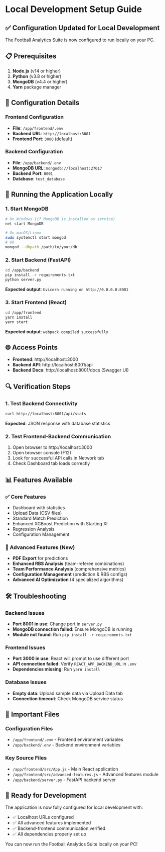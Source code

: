 # Local Development Setup Guide

## ✅ Configuration Updated for Local Development

The Football Analytics Suite is now configured to run locally on your PC.

## 📋 Prerequisites

1. **Node.js** (v14 or higher)
2. **Python** (v3.8 or higher) 
3. **MongoDB** (v4.4 or higher)
4. **Yarn** package manager

## 🔧 Configuration Details

### Frontend Configuration
- **File**: `/app/frontend/.env`
- **Backend URL**: `http://localhost:8001`
- **Frontend Port**: `3000` (default)

### Backend Configuration  
- **File**: `/app/backend/.env`
- **MongoDB URL**: `mongodb://localhost:27017`
- **Backend Port**: `8001`
- **Database**: `test_database`

## 🚀 Running the Application Locally

### 1. Start MongoDB
```bash
# On Windows (if MongoDB is installed as service)
net start MongoDB

# On macOS/Linux
sudo systemctl start mongod
# OR
mongod --dbpath /path/to/your/db
```

### 2. Start Backend (FastAPI)
```bash
cd /app/backend
pip install -r requirements.txt
python server.py
```
**Expected output**: `Uvicorn running on http://0.0.0.0:8001`

### 3. Start Frontend (React)
```bash
cd /app/frontend  
yarn install
yarn start
```
**Expected output**: `webpack compiled successfully`

## 🌐 Access Points

- **Frontend**: http://localhost:3000
- **Backend API**: http://localhost:8001/api
- **Backend Docs**: http://localhost:8001/docs (Swagger UI)

## 🔍 Verification Steps

### 1. Test Backend Connectivity
```bash
curl http://localhost:8001/api/stats
```
**Expected**: JSON response with database statistics

### 2. Test Frontend-Backend Communication
1. Open browser to http://localhost:3000
2. Open browser console (F12)
3. Look for successful API calls in Network tab
4. Check Dashboard tab loads correctly

## 📊 Features Available

### ✅ Core Features
- Dashboard with statistics
- Upload Data (CSV files)
- Standard Match Prediction  
- Enhanced XGBoost Prediction with Starting XI
- Regression Analysis
- Configuration Management

### 🚀 Advanced Features (New)
- **PDF Export** for predictions
- **Enhanced RBS Analysis** (team-referee combinations)
- **Team Performance Analysis** (comprehensive metrics)
- **Configuration Management** (prediction & RBS configs)
- **Advanced AI Optimization** (4 specialized algorithms)

## 🛠️ Troubleshooting

### Backend Issues
- **Port 8001 in use**: Change port in `server.py`
- **MongoDB connection failed**: Ensure MongoDB is running
- **Module not found**: Run `pip install -r requirements.txt`

### Frontend Issues  
- **Port 3000 in use**: React will prompt to use different port
- **API connection failed**: Verify `REACT_APP_BACKEND_URL` in `.env`
- **Dependencies missing**: Run `yarn install`

### Database Issues
- **Empty data**: Upload sample data via Upload Data tab
- **Connection timeout**: Check MongoDB service status

## 📁 Important Files

### Configuration Files
- `/app/frontend/.env` - Frontend environment variables
- `/app/backend/.env` - Backend environment variables

### Key Source Files
- `/app/frontend/src/App.js` - Main React application
- `/app/frontend/src/advanced-features.js` - Advanced features module
- `/app/backend/server.py` - FastAPI backend server

## 🎯 Ready for Development

The application is now fully configured for local development with:
- ✅ Localhost URLs configured
- ✅ All advanced features implemented  
- ✅ Backend-frontend communication verified
- ✅ All dependencies properly set up

You can now run the Football Analytics Suite locally on your PC!